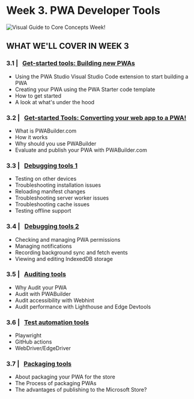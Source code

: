 # Week 3. PWA Developer Tools

![Visual Guide to Core Concepts Week!](_media/week3-banner.png)

## WHAT WE'LL COVER IN WEEK 3

### 3.1 | &nbsp; [Get-started tools: Building new PWAs](01.md)

* Using the PWA Studio Visual Studio Code extension to start building a PWA
* Creating your PWA using the PWA Starter code template
* How to get started
* A look at what's under the hood

### 3.2 | &nbsp; [Get-started Tools: Converting your web app to a PWA!](02.md)

* What is PWABuilder.com
* How it works
* Why should you use PWABuilder
* Evaluate and publish your PWA with PWABuilder.com

### 3.3 | &nbsp; [Debugging tools 1](03.md)

* Testing on other devices
* Troubleshooting installation issues
* Reloading manifest changes
* Troubleshooting server worker issues
* Troubleshooting cache issues
* Testing offline support

### 3.4 | &nbsp; [Debugging tools 2](04.md)

* Checking and managing PWA permissions
* Managing notifications
* Recording background sync and fetch events
* Viewing and editing IndexedDB storage

### 3.5 | &nbsp; [Auditing tools](05.md)

* Why Audit your PWA
* Audit with PWABuilder
* Audit accessibility with Webhint
* Audit performance with Lighthouse and Edge Devtools

### 3.6 | &nbsp; [Test automation tools](06.md)

* Playwright
* GitHub actions
* WebDriver/EdgeDriver

### 3.7 | &nbsp; [Packaging tools](07.md)

* About packaging your PWA for the store
* The Process of packaging PWAs
* The advantages of publishing to the Microsoft Store?
